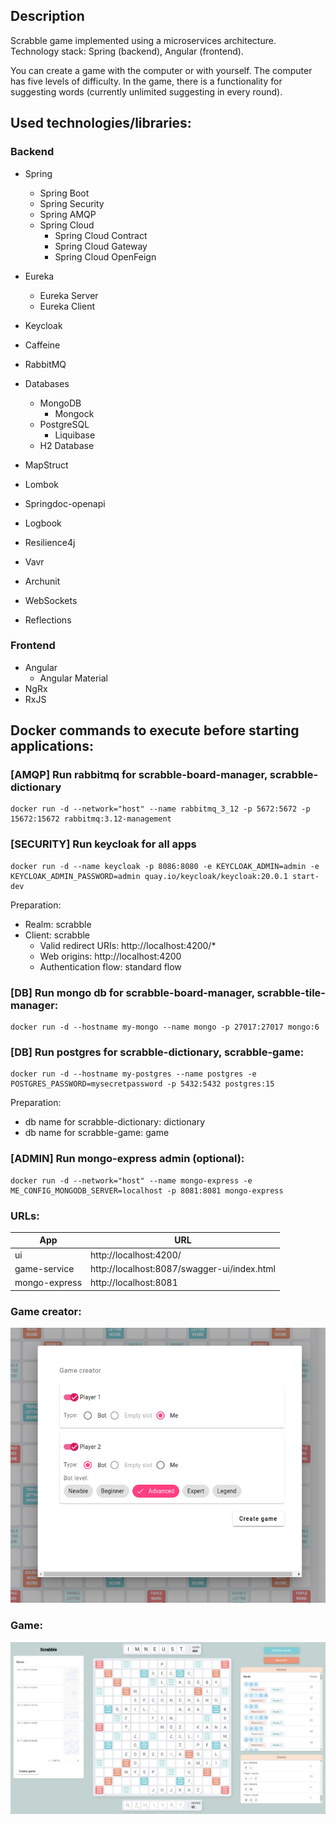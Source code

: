 ## Description

Scrabble game implemented using a microservices architecture. Technology stack: Spring (backend), Angular (frontend).

You can create a game with the computer or with yourself. The computer has five levels of difficulty. In the game, there is a functionality for suggesting words (currently unlimited suggesting in every round).

## Used technologies/libraries:

### Backend
- Spring
  - Spring Boot
  - Spring Security
  - Spring AMQP
  - Spring Cloud
    - Spring Cloud Contract
    - Spring Cloud Gateway
    - Spring Cloud OpenFeign
- Eureka
  - Eureka Server
  - Eureka Client
- Keycloak
- Caffeine
- RabbitMQ

- Databases
  - MongoDB
    - Mongock
  - PostgreSQL
    - Liquibase
  - H2 Database
- MapStruct
- Lombok
- Springdoc-openapi
- Logbook
- Resilience4j
- Vavr
- Archunit
- WebSockets
- Reflections

### Frontend
- Angular
  - Angular Material
- NgRx
- RxJS

## Docker commands to execute before starting applications:

### [AMQP] Run rabbitmq for scrabble-board-manager, scrabble-dictionary
```
docker run -d --network="host" --name rabbitmq_3_12 -p 5672:5672 -p 15672:15672 rabbitmq:3.12-management
```

### [SECURITY] Run keycloak for all apps
```
docker run -d --name keycloak -p 8086:8080 -e KEYCLOAK_ADMIN=admin -e KEYCLOAK_ADMIN_PASSWORD=admin quay.io/keycloak/keycloak:20.0.1 start-dev
```
Preparation:
- Realm: scrabble
- Client: scrabble
  - Valid redirect URIs: http://localhost:4200/*
  - Web origins: http://localhost:4200
  - Authentication flow: standard flow

### [DB] Run mongo db for scrabble-board-manager, scrabble-tile-manager:
```
docker run -d --hostname my-mongo --name mongo -p 27017:27017 mongo:6
```

### [DB] Run postgres for scrabble-dictionary, scrabble-game:
```
docker run -d --hostname my-postgres --name postgres -e POSTGRES_PASSWORD=mysecretpassword -p 5432:5432 postgres:15
```
Preparation:
- db name for scrabble-dictionary: dictionary
- db name for scrabble-game: game

### [ADMIN] Run mongo-express admin (optional):
```
docker run -d --network="host" --name mongo-express -e ME_CONFIG_MONGODB_SERVER=localhost -p 8081:8081 mongo-express
```

### URLs:
| App           | URL                                         |
|---------------|---------------------------------------------|
| ui            | http://localhost:4200/                      |
| game-service  | http://localhost:8087/swagger-ui/index.html |
| mongo-express | http://localhost:8081                       |

### Game creator:

![img.png](game-creator-v1.png)
### Game:

![](cloud-scrabble-v9.png)
